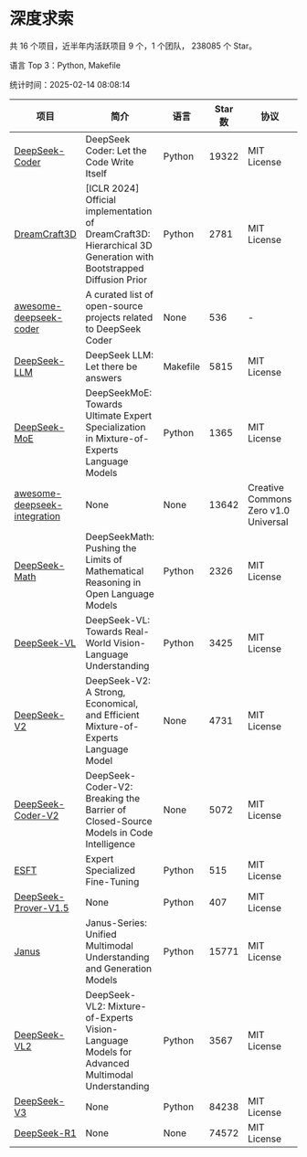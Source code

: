# 深度求索

共 16 个项目，近半年内活跃项目 9 个，1 个团队， 238085 个 Star。

语言 Top 3：Python, Makefile

统计时间：2025-02-14 08:08:14

| 项目 | 简介 | 语言 | Star 数 | 协议 | 创建时间 | 最后更新时间 | 最后提交时间 |
| --- | --- | --- | --- | --- | --- | --- | --- |
| [DeepSeek-Coder](https://github.com/deepseek-ai/DeepSeek-Coder) | DeepSeek Coder: Let the Code Write Itself | Python | 19322 | MIT License | 2023-10-20 | 2025-02-14 | 2024-05-21 |
| [DreamCraft3D](https://github.com/deepseek-ai/DreamCraft3D) | [ICLR 2024] Official implementation of DreamCraft3D: Hierarchical 3D Generation with Bootstrapped Diffusion Prior | Python | 2781 | MIT License | 2023-10-23 | 2025-02-14 | 2024-08-21 |
| [awesome-deepseek-coder](https://github.com/deepseek-ai/awesome-deepseek-coder) | A curated list of open-source projects related to DeepSeek Coder | None | 536 | - | 2023-11-06 | 2025-02-14 | 2024-04-03 |
| [DeepSeek-LLM](https://github.com/deepseek-ai/DeepSeek-LLM) | DeepSeek LLM: Let there be answers | Makefile | 5815 | MIT License | 2023-11-29 | 2025-02-14 | 2024-02-04 |
| [DeepSeek-MoE](https://github.com/deepseek-ai/DeepSeek-MoE) | DeepSeekMoE: Towards Ultimate Expert Specialization in Mixture-of-Experts Language Models | Python | 1365 | MIT License | 2024-01-02 | 2025-02-14 | 2024-01-16 |
| [awesome-deepseek-integration](https://github.com/deepseek-ai/awesome-deepseek-integration) | None | None | 13642 | Creative Commons Zero v1.0 Universal | 2024-01-11 | 2025-02-14 | 2025-02-08 |
| [DeepSeek-Math](https://github.com/deepseek-ai/DeepSeek-Math) | DeepSeekMath: Pushing the Limits of Mathematical Reasoning in Open Language Models | Python | 2326 | MIT License | 2024-02-05 | 2025-02-14 | 2024-04-15 |
| [DeepSeek-VL](https://github.com/deepseek-ai/DeepSeek-VL) | DeepSeek-VL: Towards Real-World Vision-Language Understanding | Python | 3425 | MIT License | 2024-03-07 | 2025-02-14 | 2024-04-24 |
| [DeepSeek-V2](https://github.com/deepseek-ai/DeepSeek-V2) | DeepSeek-V2: A Strong, Economical, and Efficient Mixture-of-Experts Language Model | None | 4731 | MIT License | 2024-04-22 | 2025-02-14 | 2024-09-25 |
| [DeepSeek-Coder-V2](https://github.com/deepseek-ai/DeepSeek-Coder-V2) | DeepSeek-Coder-V2: Breaking the Barrier of Closed-Source Models in Code Intelligence | None | 5072 | MIT License | 2024-06-14 | 2025-02-14 | 2024-09-24 |
| [ESFT](https://github.com/deepseek-ai/ESFT) | Expert Specialized Fine-Tuning | Python | 515 | MIT License | 2024-07-04 | 2025-02-14 | 2024-09-22 |
| [DeepSeek-Prover-V1.5](https://github.com/deepseek-ai/DeepSeek-Prover-V1.5) | None | Python | 407 | MIT License | 2024-08-15 | 2025-02-13 | 2024-08-16 |
| [Janus](https://github.com/deepseek-ai/Janus) | Janus-Series: Unified Multimodal Understanding and Generation Models | Python | 15771 | MIT License | 2024-10-18 | 2025-02-14 | 2025-02-01 |
| [DeepSeek-VL2](https://github.com/deepseek-ai/DeepSeek-VL2) | DeepSeek-VL2: Mixture-of-Experts Vision-Language Models for Advanced Multimodal Understanding | Python | 3567 | MIT License | 2024-12-13 | 2025-02-14 | 2025-02-09 |
| [DeepSeek-V3](https://github.com/deepseek-ai/DeepSeek-V3) | None | Python | 84238 | MIT License | 2024-12-26 | 2025-02-14 | 2025-02-08 |
| [DeepSeek-R1](https://github.com/deepseek-ai/DeepSeek-R1) | None | None | 74572 | MIT License | 2025-01-20 | 2025-02-14 | 2025-02-14 |

